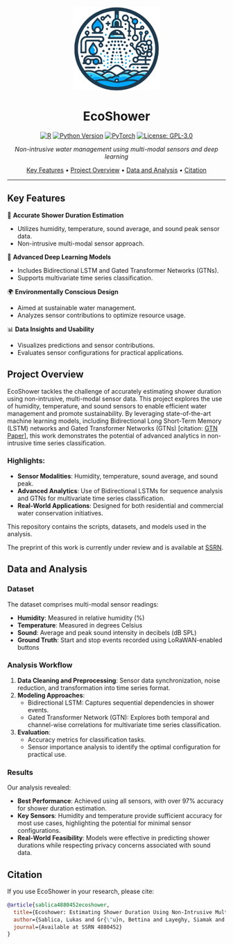 <div align="center">
  <img src="misc/logoo.png" alt="EcoShower Logo" width="200"/>

  # EcoShower

  [![R](https://img.shields.io/badge/R-%23E67E22.svg?&logo=R&logoColor=white)](https://www.r-project.org/)
  [![Python Version](https://img.shields.io/badge/python-3.8%2B-blue.svg)](https://www.python.org/downloads/)
  [![PyTorch](https://img.shields.io/badge/PyTorch-%23EE4C2C.svg?&logo=PyTorch&logoColor=white)](https://pytorch.org/)
  [![License: GPL-3.0](https://img.shields.io/badge/License-GPL%203.0-blue.svg)](https://opensource.org/licenses/GPL-3.0)

  *Non-intrusive water management using multi-modal sensors and deep learning*

  [Key Features](#key-features) •
  [Project Overview](#project-overview) •
  [Data and Analysis](#data-and-analysis) •
  [Citation](#citation)
</div>

---

## Key Features  

🚿 **Accurate Shower Duration Estimation**
- Utilizes humidity, temperature, sound average, and sound peak sensor data.
- Non-intrusive multi-modal sensor approach.

🤖 **Advanced Deep Learning Models**
- Includes Bidirectional LSTM and Gated Transformer Networks (GTNs).
- Supports multivariate time series classification.

🌍 **Environmentally Conscious Design**
- Aimed at sustainable water management.
- Analyzes sensor contributions to optimize resource usage.

📊 **Data Insights and Usability**
- Visualizes predictions and sensor contributions.
- Evaluates sensor configurations for practical applications.

## Project Overview

EcoShower tackles the challenge of accurately estimating shower duration using non-intrusive, multi-modal sensor data. This project explores the use of humidity, temperature, and sound sensors to enable efficient water management and promote sustainability. By leveraging state-of-the-art machine learning models, including Bidirectional Long Short-Term Memory (LSTM) networks and Gated Transformer Networks (GTNs) [citation: [GTN Paper](https://arxiv.org/abs/2103.14438)], this work demonstrates the potential of advanced analytics in non-intrusive time series classification.

### Highlights:
- **Sensor Modalities**: Humidity, temperature, sound average, and sound peak.
- **Advanced Analytics**: Use of Bidirectional LSTMs for sequence analysis and GTNs for multivariate time series classification.
- **Real-World Applications**: Designed for both residential and commercial water conservation initiatives.

This repository contains the scripts, datasets, and models used in the analysis.

The preprint of this work is currently under review and is available at [SSRN](https://papers.ssrn.com/sol3/papers.cfm?abstract_id=4880452).

## Data and Analysis

### Dataset
The dataset comprises multi-modal sensor readings:
- **Humidity**: Measured in relative humidity (%)
- **Temperature**: Measured in degrees Celsius
- **Sound**: Average and peak sound intensity in decibels (dB SPL)
- **Ground Truth**: Start and stop events recorded using LoRaWAN-enabled buttons

### Analysis Workflow
1. **Data Cleaning and Preprocessing**: Sensor data synchronization, noise reduction, and transformation into time series format.
2. **Modeling Approaches**:
   - Bidirectional LSTM: Captures sequential dependencies in shower events.
   - Gated Transformer Network (GTN): Explores both temporal and channel-wise correlations for multivariate time series classification.
3. **Evaluation**:
   - Accuracy metrics for classification tasks.
   - Sensor importance analysis to identify the optimal configuration for practical use.

### Results
Our analysis revealed:
- **Best Performance**: Achieved using all sensors, with over 97% accuracy for shower duration estimation.
- **Key Sensors**: Humidity and temperature provide sufficient accuracy for most use cases, highlighting the potential for minimal sensor configurations.
- **Real-World Feasibility**: Models were effective in predicting shower durations while respecting privacy concerns associated with sound data.

## Citation

If you use EcoShower in your research, please cite:

```bibtex
@article{sablica4880452ecoshower,
  title={Ecoshower: Estimating Shower Duration Using Non-Intrusive Multi-Modal Sensor Data Via LSTM and Gated Transformer Models},
  author={Sablica, Lukas and Gr{\"u}n, Bettina and Layeghy, Siamak and Dolnicar, Sara and Portmann, Marius},
  journal={Available at SSRN 4880452}
}
```




